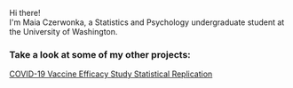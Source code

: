 Hi there!\
I'm Maia Czerwonka, a Statistics and Psychology undergraduate student at the University of Washington. 


### Take a look at some of my other projects:
[COVID-19 Vaccine Efficacy Study Statistical Replication](https://www.maiacz.com/Stat342_Final_Report.pdf)
